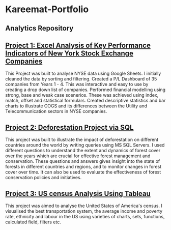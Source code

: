 # Kareemat-Portfolio
## Analytics Repository

## [Project 1: Excel Analysis of Key Performance Indicators of New York Stock Exchange Companies ](https://drive.google.com/drive/u/0/folders/1i7UUGJv8pdIeT9Cs8oWsVd0-LMl1kUaM)
 
 This Project was built to analyse NYSE data using Google Sheets. I initially cleaned the data by sorting and filtering. Created a P/L Dashboard of 35 companies from Years 1 - 4. This was interactive and easy to use by creating a drop down list of companies. Performed financial modelling using strong, base and weak case scenerios. These was achieved using index, match, offset and statistical formulars. Created descriptive statistics and bar charts to illustrate COGS and its differences between the Utility and Telecommunication sectors in NYSE companies.
 
 
## [Project 2: Deforestation Project via SQL](https://github.com/AO-Kareemat/Deforestation-Project.git)

This project was built to illustrate the impact of deforestation on different countries around the world by writing queries using MS SQL Servers. I used different questions to understand the extent and dynamics of forest cover over the years which are crucial for effective forest management and conservation. These questions and answers gives insight into the state of forests in different countries and regions, and to monitor changes in forest cover over time. It can also be used to evaluate the effectiveness of forest conservation policies and initiatives.

## [Project 3: US census Analysis Using Tableau](https://github.com/AO-Kareemat/TABLEAU-PROJECT.git)

This project was aimed to analyse the United States of America's census. I visualised the best transportation system, the average income and poverty rate, ethnicity and labour in the US using varieties of charts, sets, functions, calculated field, filters etc. 
